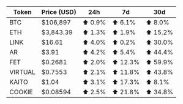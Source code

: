 | Token | Price (USD) | 24h | 7d | 30d |
|-------|-------------|-----|----|-----|
| BTC    | $106,897        | ⬆️ 0.9%      | ⬆️ 6.1%     | ⬆️ 8.0%     |
| ETH    | $3,843.39       | ⬆️ 1.3%      | ⬆️ 1.9%     | ⬆️ 15.2%    |
| LINK   | $16.61          | ⬆️ 4.0%      | ⬆️ 0.2%     | ⬆️ 30.0%    |
| AR     | $3.91           | ⬆️ 4.2%      | ⬆️ 5.4%     | ⬆️ 44.4%    |
| FET    | $0.2681         | ⬆️ 2.0%      | ⬆️ 12.3%    | ⬆️ 59.9%    |
| VIRTUAL| $0.7553         | ⬆️ 2.1%      | ⬆️ 11.8%    | ⬆️ 43.8%    |
| KAITO  | $1.04           | ⬆️ 3.1%      | ⬆️ 17.3%    | ⬆️ 8.1%     |
| COOKIE | $0.08594        | ⬆️ 2.5%      | ⬆️ 21.8%    | ⬆️ 34.8%    |
